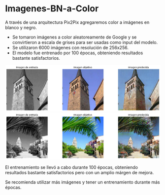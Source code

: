 # Imagenes-BN-a-Color

A través de una arquitectura Pix2Pix agregaremos color a imágenes en blanco y negro.

* Se tomaron imágenes a color aleatoreamente de Google y se convirtieron a escala de grises para ser usadas como input del modelo.
* Se utilizaron 6000 imágenes con resolución de 256x256.
* El modelo fue entrenado por 100 épocas, obteniendo resultados bastante satisfactorios.

![Proyecto 1](Images/Proyecto1_2.png)
![Proyecto 1](Images/Proyecto1_3.png)

El entrenamiento se llevó a cabo durante 100 épocas, obteniendo resultados bastante satisfactorios pero con un amplio márgen de mejora.

Se recomienda utilizar más imágenes y tener un entrenamiento durante más épocas.
